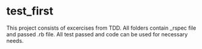 test_first
==========
This project consists of excercises from TDD. All folders contain _rspec file and passed .rb file.
All test passed and code can be used for necessary needs.

